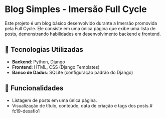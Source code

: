 # Blog Simples - Imersão Full Cycle

Este projeto é um blog básico desenvolvido durante a Imersão promovida pela Full Cycle. Ele consiste em uma única página que exibe uma lista de posts, demonstrando habilidades em desenvolvimento backend e frontend.

## 🚀 Tecnologias Utilizadas

- **Backend**: Python, Django
- **Frontend**: HTML, CSS (Django Templates)
- **Banco de Dados**: SQLite (configuração padrão do Django)

## 🎯 Funcionalidades

- Listagem de posts em uma única página.
- Visualização de título, conteúdo, data de criação e tags dos posts.# fc19-desafio1

